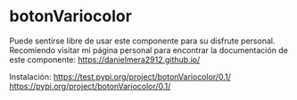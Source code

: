 # botonVariocolor
Puede sentirse libre de usar este componente para su disfrute personal.
Recomiendo visitar mi página personal para encontrar la documentación de este componente:
https://danielmera2912.github.io/

Instalación:
https://test.pypi.org/project/botonVariocolor/0.1/
https://pypi.org/project/botonVariocolor/0.1/
